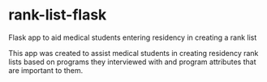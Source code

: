 # rank-list-flask
Flask app to aid medical students entering residency in creating a rank list

This app was created to assist medical students in creating residency rank lists based on programs they interviewed with and program attributes that are important to them.